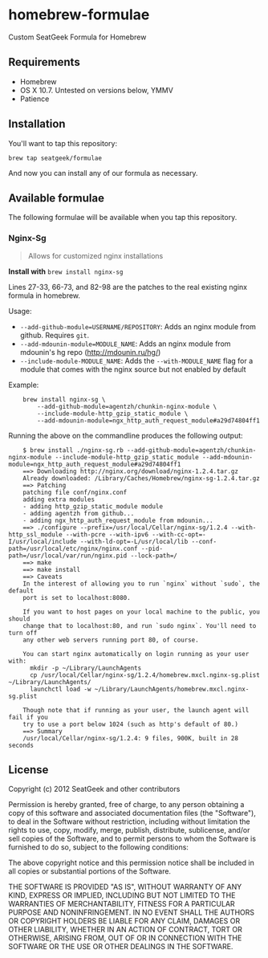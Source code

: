 # homebrew-formulae

Custom SeatGeek Formula for Homebrew

## Requirements

- Homebrew
- OS X 10.7. Untested on versions below, YMMV
- Patience

## Installation


You'll want to tap this repository:

    brew tap seatgeek/formulae

And now you can install any of our formula as necessary.


## Available formulae

The following formulae will be available when you tap this repository.

### Nginx-Sg

> Allows for customized nginx installations

**Install with** `brew install nginx-sg`

Lines 27-33, 66-73, and 82-98 are the patches to the real existing nginx formula in homebrew.

Usage:

* `--add-github-module=USERNAME/REPOSITORY`: Adds an nginx module from github. Requires `git`.
* `--add-mdounin-module=MODULE_NAME`: Adds an nginx module from mdounin's hg repo (http://mdounin.ru/hg/)
* `--include-module-MODULE_NAME`: Adds the `--with-MODULE_NAME` flag for a module that comes with the nginx source but not enabled by default

Example:

		brew install nginx-sg \
			--add-github-module=agentzh/chunkin-nginx-module \
			--include-module-http_gzip_static_module \
			--add-mdounin-module=ngx_http_auth_request_module#a29d74804ff1

Running the above on the commandline produces the following output:

		$ brew install ./nginx-sg.rb --add-github-module=agentzh/chunkin-nginx-module --include-module-http_gzip_static_module --add-mdounin-module=ngx_http_auth_request_module#a29d74804ff1
		==> Downloading http://nginx.org/download/nginx-1.2.4.tar.gz
		Already downloaded: /Library/Caches/Homebrew/nginx-sg-1.2.4.tar.gz
		==> Patching
		patching file conf/nginx.conf
		adding extra modules
		- adding http_gzip_static_module module
		- adding agentzh from github...
		- adding ngx_http_auth_request_module from mdounin...
		==> ./configure --prefix=/usr/local/Cellar/nginx-sg/1.2.4 --with-http_ssl_module --with-pcre --with-ipv6 --with-cc-opt=-I/usr/local/include --with-ld-opt=-L/usr/local/lib --conf-path=/usr/local/etc/nginx/nginx.conf --pid-path=/usr/local/var/run/nginx.pid --lock-path=/
		==> make
		==> make install
		==> Caveats
		In the interest of allowing you to run `nginx` without `sudo`, the default
		port is set to localhost:8080.

		If you want to host pages on your local machine to the public, you should
		change that to localhost:80, and run `sudo nginx`. You'll need to turn off
		any other web servers running port 80, of course.

		You can start nginx automatically on login running as your user with:
		  mkdir -p ~/Library/LaunchAgents
		  cp /usr/local/Cellar/nginx-sg/1.2.4/homebrew.mxcl.nginx-sg.plist ~/Library/LaunchAgents/
		  launchctl load -w ~/Library/LaunchAgents/homebrew.mxcl.nginx-sg.plist

		Though note that if running as your user, the launch agent will fail if you
		try to use a port below 1024 (such as http's default of 80.)
		==> Summary
		/usr/local/Cellar/nginx-sg/1.2.4: 9 files, 900K, built in 28 seconds


## License

Copyright (c) 2012 SeatGeek and other contributors

Permission is hereby granted, free of charge, to any person obtaining a copy
of this software and associated documentation files (the "Software"), to deal
in the Software without restriction, including without limitation the rights
to use, copy, modify, merge, publish, distribute, sublicense, and/or sell
copies of the Software, and to permit persons to whom the Software is
furnished to do so, subject to the following conditions:

The above copyright notice and this permission notice shall be included in
all copies or substantial portions of the Software.

THE SOFTWARE IS PROVIDED "AS IS", WITHOUT WARRANTY OF ANY KIND, EXPRESS OR
IMPLIED, INCLUDING BUT NOT LIMITED TO THE WARRANTIES OF MERCHANTABILITY,
FITNESS FOR A PARTICULAR PURPOSE AND NONINFRINGEMENT. IN NO EVENT SHALL THE
AUTHORS OR COPYRIGHT HOLDERS BE LIABLE FOR ANY CLAIM, DAMAGES OR OTHER
LIABILITY, WHETHER IN AN ACTION OF CONTRACT, TORT OR OTHERWISE, ARISING FROM,
OUT OF OR IN CONNECTION WITH THE SOFTWARE OR THE USE OR OTHER DEALINGS IN
THE SOFTWARE.

